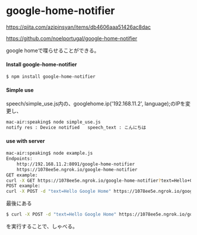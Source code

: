 # google-home-notifier

https://qiita.com/azipinsyan/items/db4606aaa51426ac8dac

https://github.com/noelportugal/google-home-notifier

google homeで喋らせることができる。

#### Install google-home-notifier

```sh
$ npm install google-home-notifier
```



#### Simple use

speech/simple_use.js内の、googlehome.ip('192.168.11.2', language);のIPを変更し、

```sh
mac-air:speaking$ node simple_use.js
notify res : Device notified   speech_text : こんにちは
```


#### use with server

```sh
mac-air:speaking$ node example.js
Endpoints:
    http://192.168.11.2:8091/google-home-notifier
    https://1078ee5e.ngrok.io/google-home-notifier
GET example:
curl -X GET https://1078ee5e.ngrok.io/google-home-notifier?text=Hello+Google+Home
POST example:
curl -X POST -d "text=Hello Google Home" https://1078ee5e.ngrok.io/google-home-notifier
```

最後にある
```sh
$ curl -X POST -d "text=Hello Google Home" https://1078ee5e.ngrok.io/google-home-notifier
```
を実行することで、しゃべる。

